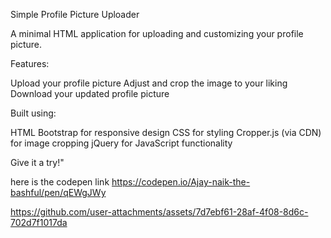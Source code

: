 Simple Profile Picture Uploader

A minimal HTML application for uploading and customizing your profile picture.

Features:

Upload your profile picture
Adjust and crop the image to your liking
Download your updated profile picture

Built using:

HTML
Bootstrap for responsive design
CSS for styling
Cropper.js (via CDN) for image cropping
jQuery for JavaScript functionality

Give it a try!"

here is the codepen link https://codepen.io/Ajay-naik-the-bashful/pen/qEWgJWy

https://github.com/user-attachments/assets/7d7ebf61-28af-4f08-8d6c-702d7f1017da

